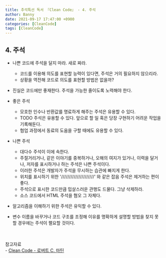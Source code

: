 ```yaml
---
title: 추석특선 독서 『Clean Code』 - 4. 주석
author: Banny
date: 2021-09-17 17:47:00 +0900
categories: [CleanCode]
tags: [CleanCode]
---
```


## 4. 주석

- 나쁜 코드에 주석을 달지 마라. 새로 짜라.

  - 코드를 이용해 의도를 표현할 능력이 있다면, 주석은 거의 필요하지 않으리라.
  - 상황을 역전해 코드로 의도를 표현할 방법은 없을까?

- 진실은 코드에만 좋재한다. 주석을 가능한 줄이도록 노력해야 한다.

- 좋은 주석

  - 모호한 인수나 반환값를 명료하게 해주는 주석은 유용할 수 있다.
  - TODO 주석은 유용할 수 있다. 앞으로 할 일 혹은 당장 구현하기 어려운 작업을 기록해둔다.
  - 협업 과정에서 동료의 도움을 구할 때에도 유용할 수 있다.

- 나쁜 주석

  - 대다수 주석이 이에 속한다.
  - 주절거리거나, 같은 이야기를 중복하거나, 오해의 여지가 있거나, 이력을 달거나, 저자를 표시하거나 하는 주석은 나쁜 주석이다.
  - 이러한 주석은 개발자가 주석을 무시하는 습관에 빠지게 한다.
  - 위치를 표시하기 위한 '/////////////////////' 와 같은 잡음 주석은 제거하는 편이 좋다.
  - 주석으로 표시한 코드만큼 밉살스러운 관행도 드물다. 그냥 삭제하라.
  - 소스 코드에서 HTML 주석을 혐오 그 자체다.

- 알고리즘을 이해하기 위한 주석은 유익할 수 있다.

- 변수 이름을 바꾸거나 코드 구조를 조정해 이유를 명확하게 설명할 방법을 찾지 못할 경우에는 주석이 펼요할 것이다.

<br>
<br>
참고자료<br>
- <a href="http://www.yes24.com/Product/Goods/59626179">Clean Code - 로버트 C. 마틴</a>
